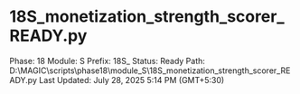 # 18S_monetization_strength_scorer_READY.py

Phase: 18
Module: S
Prefix: 18S_
Status: Ready
Path: D:\MAGIC\scripts\phase18\module_S\18S_monetization_strength_scorer_READY.py
Last Updated: July 28, 2025 5:14 PM (GMT+5:30)